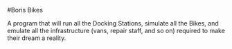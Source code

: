 
#Boris Bikes

A program that will run all the Docking Stations, simulate all the Bikes, and emulate all the infrastructure (vans, repair staff, and so on) required to make their dream a reality.
